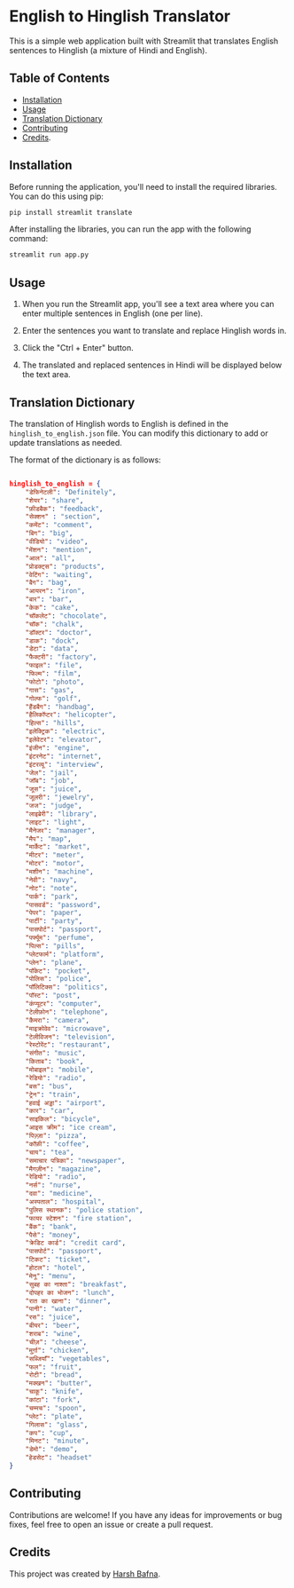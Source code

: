 # English to Hinglish Translator

This is a simple web application built with Streamlit that translates English sentences to Hinglish (a mixture of Hindi and English). 

## Table of Contents

- [Installation](#installation)
- [Usage](#usage)
- [Translation Dictionary](#translation-dictionary)
- [Contributing](#contributing)
- [Credits](#credits).

## Installation

Before running the application, you'll need to install the required libraries. You can do this using pip:

```bash
pip install streamlit translate
```

After installing the libraries, you can run the app with the following command:

```bash
streamlit run app.py
```

## Usage

1. When you run the Streamlit app, you'll see a text area where you can enter multiple sentences in English (one per line).

2. Enter the sentences you want to translate and replace Hinglish words in.

3. Click the "Ctrl + Enter" button.

4. The translated and replaced sentences in Hindi will be displayed below the text area.

## Translation Dictionary

The translation of Hinglish words to English is defined in the `hinglish_to_english.json` file. You can modify this dictionary to add or update translations as needed.

The format of the dictionary is as follows:

```json

hinglish_to_english = {
    "डेफिनेटली": "Definitely",
    "शेयर": "share",
    "फ़ीडबैक": "feedback",
    "सेक्शन" : "section",
    "कमेंट": "comment",
    "बिग": "big",
    "वीडियो": "video",
    "मेंशन": "mention",
    "आल": "all",
    "प्रोडक्ट्स": "products",
    "वेटिंग": "waiting",
    "बैग": "bag",
    "आयरन": "iron",
    "बार": "bar",
    "केक": "cake",
    "चॉकलेट": "chocolate",
    "चॉक": "chalk",
    "डॉक्टर": "doctor",
    "डाक": "dock",
    "डेटा": "data",
    "फैक्टरी": "factory",
    "फाइल": "file",
    "फिल्म": "film",
    "फोटो": "photo",
    "गास": "gas",
    "गोल्फ": "golf",
    "हैंडबैग": "handbag",
    "हैलिकॉप्टर": "helicopter",
    "हिल्स": "hills",
    "इलेक्ट्रिक": "electric",
    "इलेवेटर": "elevator",
    "इंजीन": "engine",
    "इंटरनेट": "internet",
    "इंटरव्यू": "interview",
    "जेल": "jail",
    "जॉब": "job",
    "जूस": "juice",
    "जूलरी": "jewelry",
    "जज": "judge",
    "लाइब्रेरी": "library",
    "लाइट": "light",
    "मैनेजर": "manager",
    "मैप": "map",
    "मार्केट": "market",
    "मीटर": "meter",
    "मोटर": "motor",
    "मशीन": "machine",
    "नेवी": "navy",
    "नोट": "note",
    "पार्क": "park",
    "पासवर्ड": "password",
    "पेपर": "paper",
    "पार्टी": "party",
    "पासपोर्ट": "passport",
    "पर्फ्यूम": "perfume",
    "पिल्स": "pills",
    "प्लेटफार्म": "platform",
    "प्लेन": "plane",
    "पॉकेट": "pocket",
    "पोलिस": "police",
    "पॉलिटिक्स": "politics",
    "पॉस्ट": "post",
    "कंप्यूटर": "computer",
    "टेलीफ़ोन": "telephone",
    "कैमरा": "camera",
    "माइक्रोवेव": "microwave",
    "टेलीविजन": "television",
    "रेस्टोरेंट": "restaurant",
    "संगीत": "music",
    "किताब": "book",
    "मोबाइल": "mobile",
    "रेडियो": "radio",
    "बस": "bus",
    "ट्रेन": "train",
    "हवाई अड्डा": "airport",
    "कार": "car",
    "साइकिल": "bicycle",
    "आइस क्रीम": "ice cream",
    "पिज़्ज़ा": "pizza",
    "कॉफ़ी": "coffee",
    "चाय": "tea",
    "समाचार पत्रिका": "newspaper",
    "मैगज़ीन": "magazine",
    "रेडियो": "radio",
    "नर्स": "nurse",
    "दवा": "medicine",
    "अस्पताल": "hospital",
    "पुलिस स्थानक": "police station",
    "फायर स्टेशन": "fire station",
    "बैंक": "bank",
    "पैसे": "money",
    "क्रेडिट कार्ड": "credit card",
    "पासपोर्ट": "passport",
    "टिकट": "ticket",
    "होटल": "hotel",
    "मेनू": "menu",
    "सुबह का नाश्ता": "breakfast",
    "दोपहर का भोजन": "lunch",
    "रात का खाना": "dinner",
    "पानी": "water",
    "रस": "juice",
    "बीयर": "beer",
    "शराब": "wine",
    "चीज़": "cheese",
    "मुर्ग़ा": "chicken",
    "सब्जियाँ": "vegetables",
    "फल": "fruit",
    "रोटी": "bread",
    "मक्खन": "butter",
    "चाकू": "knife",
    "कांटा": "fork",
    "चम्मच": "spoon",
    "प्लेट": "plate",
    "गिलास": "glass",
    "कप": "cup",
    "मिनट": "minute",
    "डेमो": "demo",
    "हेडसेट": "headset"
}
```

## Contributing

Contributions are welcome! If you have any ideas for improvements or bug fixes, feel free to open an issue or create a pull request.


## Credits

This project was created by [Harsh Bafna](https://github.com/harshbafnaa).
